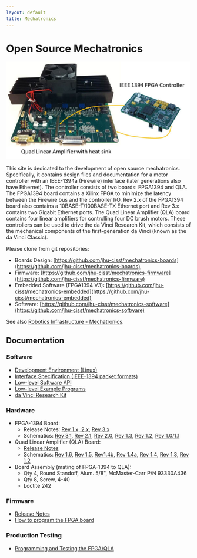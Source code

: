 ```yaml
---
layout: default
title: Mechatronics
---
```


# Open Source Mechatronics

<!-- pic here -->
<img src="./images/FirewireController.jpg" alt="FirewireController" style="width: 500px;"/>

This site is dedicated to the development of open source mechatronics. Specifically, it contains design files and documentation for a motor controller with an IEEE-1394a (Firewire) interface (later generations also have Ethernet). The controller consists of two boards: FPGA1394 and QLA. The FPGA1394 board contains a Xilinx FPGA to minimize the latency between the Firewire bus and the controller I/O. Rev 2.x of the FPGA1394 board also contains a 10BASE-T/100BASE-TX Ethernet port and Rev 3.x contains two Gigabit Ethernet ports. The Quad Linear Amplifier (QLA) board contains four linear amplifiers for controlling four DC brush motors. These controllers can be used to drive the da Vinci Research Kit, which consists of the mechanical components of the first-generation da Vinci (known as the da Vinci Classic).

Please clone from git repositories:  
 - Boards Design: [https://github.com/jhu-cisst/mechatronics-boards](https://github.com/jhu-cisst/mechatronics-boards)  
 - Firmware: [https://github.com/jhu-cisst/mechatronics-firmware](https://github.com/jhu-cisst/mechatronics-firmware)  
 - Embedded Software (FPGA1394 V3): [https://github.com/jhu-cisst/mechatronics-embedded](https://github.com/jhu-cisst/mechatronics-embedded)
 - Software: [https://github.com/jhu-cisst/mechatronics-software](https://github.com/jhu-cisst/mechatronics-software)  

See also  [Robotics Infrastructure - Mechatronics](http://lcsr.jhu.edu/robotics-infrastructure-development-project).


## Documentation

### Software
 * [Development Environment (Linux)](https://github.com/jhu-cisst/mechatronics-software/wiki/Development-Environment)
 * [Interface Specification (IEEE-1394 packet formats)](https://github.com/jhu-cisst/mechatronics-software/wiki/Interface-Specification)
 * [Low-level Software API](https://github.com/jhu-cisst/mechatronics-software/wiki/Low-Level-Software-API)
 * [Low-level Example Programs](https://github.com/jhu-cisst/mechatronics-software/wiki/Example-Programs)
 * [da Vinci Research Kit](https://github.com/jhu-dvrk/sawIntuitiveResearchKit/wiki)

### Hardware
 * FPGA-1394 Board:
   * Release Notes: [Rev 1.x, 2.x](https://github.com/jhu-cisst/FPGA1394#release-notes), [Rev 3.x](https://github.com/jhu-cisst/FPGA1394V3#release-notes)
   * Schematics: [Rev 3.1](https://github.com/jhu-cisst/FPGA1394V3/blob/Rev3.1/FPGA1394V3-Schematics.pdf), [Rev 2.1](https://github.com/jhu-cisst/FPGA1394/blob/Rev2.1/FPGA1394-Schematics.pdf), [Rev 2.0](https://github.com/jhu-cisst/FPGA1394/blob/Rev2.0/FPGA1394-Schematics.pdf), [Rev 1.3](https://github.com/jhu-cisst/FPGA1394/blob/Rev1.3/FPGA1394-Schematics.pdf), [Rev 1.2](https://github.com/jhu-cisst/FPGA1394/blob/Rev1.2/FPGA1394-Schematics.pdf), [Rev 1.0/1.1](https://github.com/jhu-cisst/FPGA1394/blob/Rev1.1/FPGA1394-Schematics.pdf)
 * Quad Linear Amplifier (QLA) Board:
   * [Release Notes](https://github.com/jhu-cisst/QLA#release-notes)
   * Schematics: [Rev 1.6](https://github.com/jhu-cisst/QLA/blob/Rev1.6/QLA-Schematics.pdf), [Rev 1.5](https://github.com/jhu-cisst/QLA/blob/Rev1.5/QLA-Schematics.pdf), [Rev1.4b](https://github.com/jhu-cisst/QLA/blob/Rev1.4b/QLA-Schematics.pdf), [Rev 1.4a](https://github.com/jhu-cisst/QLA/blob/Rev1.4a/QLA-Schematics.pdf), [Rev 1.4](https://github.com/jhu-cisst/QLA/blob/Rev1.4/QLA-Schematics.pdf), [Rev 1.3](https://github.com/jhu-cisst/QLA/blob/Rev1.3-2014/QLA-Schematics.pdf), [Rev 1.2](https://github.com/jhu-cisst/QLA/blob/Rev1.2/QLA-Schematics.pdf)
 * Board Assembly (mating of FPGA-1394 to QLA):
   * Qty 4, Round Standoff, Alum. 5/8", McMaster-Carr P/N 93330A436
   * Qty 8, Screw, 4-40
   * Loctite 242

### Firmware
 * [Release Notes](https://github.com/jhu-cisst/mechatronics-firmware/wiki/FPGA-Firmware-Release-Notes)
 * [How to program the FPGA board](https://github.com/jhu-cisst/mechatronics-firmware/wiki/FPGA-Program)

### Production Testing
 * [Programming and Testing the FPGA/QLA](https://github.com/jhu-cisst/mechatronics/wiki/ProductionTesting)
